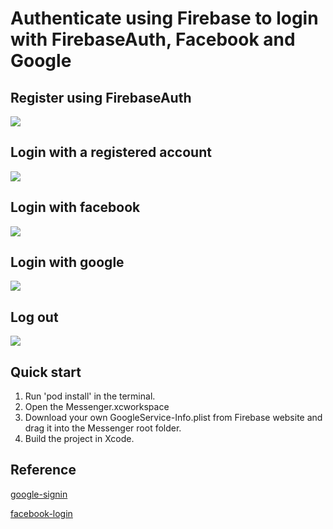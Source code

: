 # Authenticate using Firebase to login with FirebaseAuth, Facebook and Google



## Register using FirebaseAuth

![](images/register.gif)


## Login with a registered account

![](images/login.gif)


## Login with facebook

![](images/login_with_facebook.gif)


## Login with google

![](images/login_with_google.gif)


## Log out

![](images/logout.gif)

## Quick start
1. Run 'pod install' in the terminal.
2. Open the Messenger.xcworkspace
3. Download your own GoogleService-Info.plist from Firebase website and drag it into the Messenger root folder.
4. Build the project in Xcode.

## Reference

[google-signin](https://firebase.google.com/docs/auth/ios/google-signin)

[facebook-login](https://developers.facebook.com/docs/facebook-login/ios)
